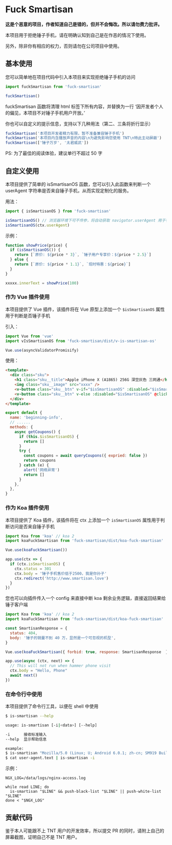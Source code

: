 # Fuck Smartisan

**这是个恶意的项目，作者知道自己是错的，但并不会悔改。所以请勿费力批评。**

本项目用于拒绝锤子手机，请在明确认知到自己是在作恶的情况下使用。

另外，除非你有相应的权力，否则请勿在公司项目中使用。

## 基本使用

您可以简单地在项目代码中引入本项目来实现拒绝锤子手机的访问

```javascript
import fuckSmartisan from 'fuck-smartisan'

fuckSmartisan()
```

fuckSmartisan 函数将清理 html 标签下所有内容，并替换为一行 ‘因开发者个人的偏见，本项目不对锤子手机用户开放。’

你也可以自定义的提示信息，支持以下几种用法（第二、三条将折行显示）

```javascript
fuckSmartisan('本项目开发者精力有限，暂不准备兼容锤子手机')
fuckSmartisan('本项目内含播放声音的内容\n为避免影响您使用 TNT\n特此主动屏蔽')
fuckSmartisan(['锤子万岁', '太君威武'])
```

PS: 为了最佳的阅读体验，建议单行不超过 50 字

## 自定义使用

本项目提供了简单的 isSmartisanOS 函数，您可以引入此函数来判断一个 userAgent 字符串是否来自锤子手机，从而实现定制化的服务。

用法：

```javascript
import { isSmartisanOS } from 'fuck-smartisan'

isSmartisanOS() // 浏览器环境下可不传参，将自动获取 navigator.userAgent 用于判断
isSmartisanOS(ctx.userAgent)
```

示例：

```javascript
function showPrice(price) {
  if (isSmartisanOS()) {
    return [`原价: ${price * 3}`, `锤子用户专享价：${price * 2.5}`]
  } else {
    return [`原价: ${price * 1.1}`, `现时特惠：${price}`]
  }
}

xxxxx.innerText = showPrice(100)
```

### 作为 Vue 插件使用

本项目提供了 Vue 插件，该插件将在 Vue 原型上添加一个 `$isSmartisanOS` 属性用于判断是否锤子手机

引入：

```javascript
import Vue from 'vue'
import vIsSmartisanOS from 'fuck-smartisan/dist/v-is-smartisan-os'

Vue.use(asyncValidatorPromisify)
```

使用：

```html
<template>
  <div class="sku">
    <h1 class="sku__title">Apple iPhone X (A1865) 256G 深空灰色 三网通</h1>
    <img class="sku__image" src="xxxx" />
    <v-button class="sku__btn" v-if="$isSmartisanOS" :disabled="$isSmartisanOS">您的手机远强于该手机，无需购买</v-button>
    <v-button class="sku__btn" v-else :disabled="$isSmartisanOS" @click="buy(skuInfo)">点击购买</v-button>
  </div>
</template>
```

```javascript
export default {
  name: 'beginning-info',
  // ......
  methods: {
    async getCoupons() {
      if (this.$isSmartisanOS) {
        return []
      }
      try {
        const coupons = await queryCoupons({ expried: false })
        return coupons
      } catch (e) {
        alert('网络异常')
        return []
      }
    },
  },
}
```

### 作为 Koa 插件使用

本项目提供了 Koa 插件，该插件将在 ctx 上添加一个 `isSmartisanOS` 属性用于判断访问是否来自锤子手机

```javascript
import Koa from 'koa' // koa 2
import koaFuckSmartisan from 'fuck-smartisan/dist/koa-fuck-smartisan'

Vue.use(koaFuckSmartisan())

app.use(ctx => {
  if (ctx.isSmartisanOS) {
    ctx.status = 301
    ctx.body = '锤子手机售价低于2500，我是你孙子'
    ctx.redirect('http://www.smartisan.love')
  }
})

```

您也可以向插件传入一个 config 来直接中断 koa 剩余业务逻辑，直接返回结果给锤子客户端

```javascript
import Koa from 'koa' // koa 2
import koaFuckSmartisan from 'fuck-smartisan/dist/koa-fuck-smartisan'

const SmartisanResponse = {
  status: 404,
  body: '锤子的销量不到 40 万，显然是一个可忽视的机型',
}

Vue.use(koaFuckSmartisan({ forbid: true, response: SmartisanResponse  }))

app.use(async (ctx, next) => {
  // This will not run when hammer phone visit
  ctx.body = "Hello, Phone"
  await next()
})

```

### 在命令行中使用

本项目提供了命令行工具，以便在 shell 中使用

```bash
$ is-smartisan --help

usage: is-smartisan [-i|<data>] [--help]

-i      接收标准输入
--help  显示帮助信息

example:
$ is-smartisan "Mozilla/5.0 (Linux; U; Android 6.0.1; zh-cn; SM919 Build/MXB48T) Ap..."
$ cat user-agent.text | is-smartisan -i
```

示例：

```
NGX_LOG=/data/logs/nginx-access.log

while read LINE; do
  is-smartisan "$LINE" && push-black-list "$LINE" || push-white-list "$LINE"
done < "$NGX_LOG"
```

## 贡献代码

鉴于本人可能跟不上 TNT 用户的开发效率，所以提交 PR 的同时，请附上自己的屏幕截图，证明自己不是 TNT 用户。
